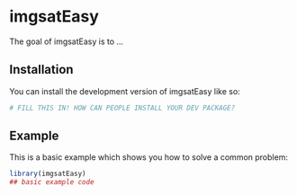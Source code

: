 
# imgsatEasy

<!-- badges: start -->
<!-- badges: end -->

The goal of imgsatEasy is to ...

## Installation

You can install the development version of imgsatEasy like so:

``` r
# FILL THIS IN! HOW CAN PEOPLE INSTALL YOUR DEV PACKAGE?
```

## Example

This is a basic example which shows you how to solve a common problem:

``` r
library(imgsatEasy)
## basic example code
```

